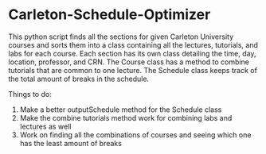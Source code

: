 # Carleton-Schedule-Optimizer
This python script finds all the sections for given Carleton University courses and sorts them into a class containing all the lectures, tutorials, and labs for each course. Each section has its own class detailing the time, day, location, professor, and CRN. The Course class has a method to combine tutorials that are common to one lecture. The Schedule class keeps track of the total amount of breaks in the schedule.

Things to do:
1) Make a better outputSchedule method for the Schedule class
2) Make the combine tutorials method work for combining labs and lectures as well
3) Work on finding all the combinations of courses and seeing which one has the least amount of breaks
